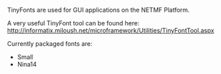 TinyFonts are used for GUI applications on the NETMF Platform.

A very useful TinyFont tool can be found here:
http://informatix.miloush.net/microframework/Utilities/TinyFontTool.aspx

Currently packaged fonts are:
- Small
- Nina14